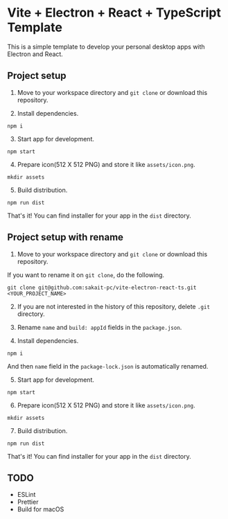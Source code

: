 # Vite + Electron + React + TypeScript Template

This is a simple template to develop your personal desktop apps with Electron and React.

## Project setup

1. Move to your workspace directory and `git clone` or download this repository.

2. Install dependencies.

```
npm i
```

3. Start app for development.

```
npm start
```

4. Prepare icon(512 X 512 PNG) and store it like `assets/icon.png`.

```
mkdir assets
```

5. Build distribution.

```
npm run dist
```

That's it! You can find installer for your app in the `dist` directory.

## Project setup with rename

1. Move to your workspace directory and `git clone` or download this repository.

If you want to rename it on `git clone`, do the following.

```
git clone git@github.com:sakait-pc/vite-electron-react-ts.git <YOUR_PROJECT_NAME>
```

2. If you are not interested in the history of this repository, delete `.git` directory.

3. Rename `name` and `build: appId` fields in the `package.json`.

4. Install dependencies.

```
npm i
```

And then `name` field in the `package-lock.json` is automatically renamed.

5. Start app for development.

```
npm start
```

6. Prepare icon(512 X 512 PNG) and store it like `assets/icon.png`.

```
mkdir assets
```

7. Build distribution.

```
npm run dist
```

That's it! You can find installer for your app in the `dist` directory.

## TODO

- ESLint
- Prettier
- Build for macOS
